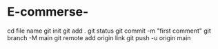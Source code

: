 # E-commerse-
cd file name
git init
git add .
git status
git commit -m "first comment"
git branch -M main
git remote add origin link
git push -u origin main
